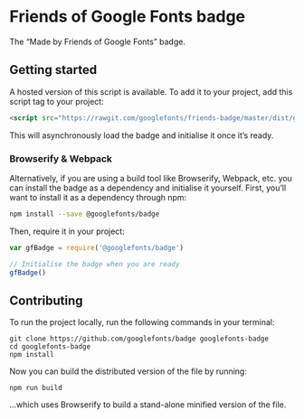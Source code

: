# Friends of Google Fonts badge

The “Made by Friends of Google Fonts” badge.

<!--
- Designed by Yuin Chien
- Developed by Kenneth Ormandy
- 10/14kb is the SVG, which is not great but is better than an extra HTTP request
-->

## Getting started

A hosted version of this script is available. To add it to your project, add this script tag to your project:

```html
<script src="https://rawgit.com/googlefonts/friends-badge/master/dist/googlefontsbadge.js" async defer onload="gfBadge()"></script>
```

This will asynchronously load the badge and initialise it once it’s ready.

### Browserify & Webpack

Alternatively, if you are using a build tool like Browserify, Webpack, etc. you can install the badge as a dependency and initialise it yourself. First, you’ll want to install it as a dependency through npm:

```sh
npm install --save @googlefonts/badge
```

Then, require it in your project:

```js
var gfBadge = require('@googlefonts/badge')

// Initialise the badge when you are ready
gfBadge()
```

## Contributing

To run the project locally, run the following commands in your terminal:

```
git clone https://github.com/googlefonts/badge googlefonts-badge
cd googlefonts-badge
npm install
```

Now you can build the distributed version of the file by running:

```
npm run build
```

…which uses Browserify to build a stand-alone minified version of the file.
